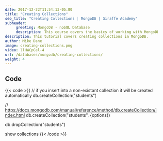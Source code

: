 ```yaml
---
date: 2017-12-22T11:54:13-05:00
title: "Creating Collections"
seo_title: "Creating Collections | MongoDB | Giraffe Academy"
subheader:
     greeting: MongoDB - noSQL Database
     description: This course covers the basics of working with MongoDB. Work your way through the videos and we'll teach you everything you need to know to interact with Mongo's flexible document database management system and create powerful document databases!
description: This tutorial covers creating collections in MongoDB.
author: Mike Dane
image: creating-collections.png
video: llHWCpCel-4
url: /databases/mongodb/creating-collections/
weight: 4
---
```


## Code

{{< code >}}
// if you insert into a non-existant collection it will be created automatically
db.createCollection("students")

// https://docs.mongodb.com/manual/reference/method/db.createCollection/index.html
db.createCollection("students", {options})

db.dropCollection("students")

show collections
{{< /code >}}

